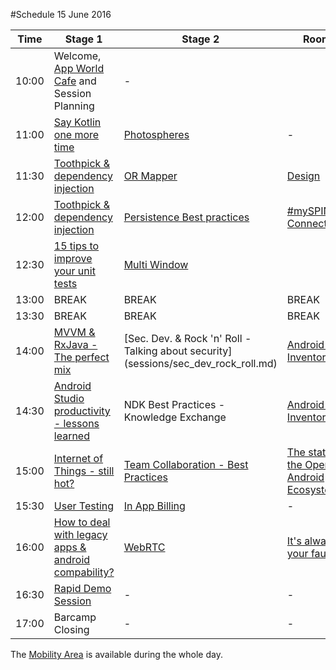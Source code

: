 #Schedule 15 June 2016

Time | Stage 1 | Stage 2 | Room 3 |  Workshop | 
-----|--------|---------|---------|---------
10:00  | Welcome, [App World Cafe](app_world_cafe.md) and Session Planning | - |  | 10:30 [Cognitive APIs, Emotions - 2.5h](microsoft_workshop1.md)
11:00  | [Say Kotlin one more time](sessions/kotlin_hendrik_kokocinski.md)|[Photospheres](sessions/photosphere_bodemann.md)|-|  
11:30  | [Toothpick & dependency injection](sessions/dependency_injection_toothpick_reguera.md)|[OR Mapper](sessions/or_mapper.md)|[Design](sessions/design_jonathan.md)| 
12:00  | [Toothpick & dependency injection](sessions/dependency_injection_toothpick_reguera.md)|[Persistence Best practices](sessions/persistance.md)|[#mySPIN ConnectedCar](sessions/myspin.md)| 
12:30  | [15 tips to improve your unit tests](sessions/unit_tests_danny_preussler.md)| [Multi Window](sessions/multiwindow_support.md)|| 
13:00  | BREAK     | BREAK | BREAK | BREAK 
13:30  | BREAK     | BREAK | BREAK | BREAK 
14:00  | [MVVM & RxJava - The perfect mix](sessions/mmvm_and_rxjava_muntenescu.md)|[Sec. Dev. & Rock 'n' Roll - Talking about security] (sessions/sec_dev_rock_roll.md)|[Android App Inventor](sessions/appinventor_rolf.md)| [Cognitive APIs, Speech - 2.5h](microsoft_workshop2.md) 
14:30  | [Android Studio productivity - lessons learned](sessions/productive_android_studio_arsic.md)|NDK Best Practices - Knowledge Exchange|[Android App Inventor](sessions/appinventor_rolf.md)|-|  
15:00  | [Internet of Things - still hot?](sessions/internet_of_things_salman.md)| [Team Collaboration - Best Practices](team-collaboration.md)|[The state of the Open Android Ecosystem](sessions/state_ecosystem_friedger_mueffke.md)|
15:30  | [User Testing](sessions/user_testing_michel.md)|[In App Billing](sessions/iap.md)|-|
16:00  | [How to deal with legacy apps & android compability?](sessions/legacy_apps.md)|[WebRTC](sessions/web_rtc.md)|[It's always your fault](sessions/its_alwas_your_fault_jakubczyk.md)|
16:30  | [Rapid Demo Session](rapid_demos.md)| - | - | -  
17:00  | Barcamp Closing        | - | - | -

The [Mobility Area](area_mobility.md) is available during the whole day.
